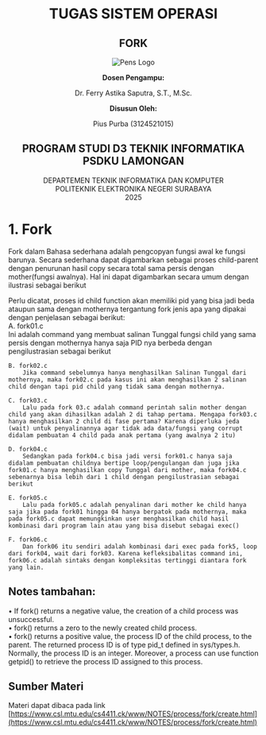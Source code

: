 <div align="center">

# TUGAS SISTEM OPERASI

## **FORK**

![Pens Logo](https://belajargiat.id/wp-content/uploads/2020/10/logo-PENS.png)

**Dosen Pengampu:**

Dr. Ferry Astika Saputra, S.T., M.Sc.

**Disusun Oleh:**

Pius Purba (3124521015)

## **PROGRAM STUDI D3 TEKNIK INFORMATIKA PSDKU LAMONGAN**  
DEPARTEMEN TEKNIK INFORMATIKA DAN KOMPUTER  
POLITEKNIK ELEKTRONIKA NEGERI SURABAYA  
2025

</div>

# 1. Fork  
Fork dalam Bahasa sederhana adalah pengcopyan fungsi awal ke fungsi barunya. Secara sederhana dapat digambarkan sebagai proses child-parent dengan penurunan hasil copy secara total sama persis dengan mother(fungsi awalnya). Hal ini dapat digambarkan secara umum dengan ilustrasi sebagai berikut

Perlu dicatat, proses id child function akan memiliki pid yang bisa jadi beda ataupun sama dengan mothernya tergantung fork jenis apa yang dipakai dengan penjelasan sebagai berikut:  
	A. fork01.c  
		Ini adalah command yang membuat salinan Tunggal fungsi child yang sama persis dengan mothernya hanya saja PID nya berbeda dengan pengilustrasian sebagai berikut
	

	B. fork02.c  
		Jika command sebelumnya hanya menghasilkan Salinan Tunggal dari mothernya, maka fork02.c pada kasus ini akan menghasilkan 2 salinan child dengan tapi pid child yang tidak sama dengan mothernya.

	C. fork03.c  
		Lalu pada fork 03.c adalah command perintah salin mother dengan child yang akan dihasilkan adalah 2 di tahap pertama. Mengapa fork03.c hanya menghasilkan 2 child di fase pertama? Karena diperluka jeda (wait) untuk penyalinannya agar tidak ada data/fungsi yang corrupt didalam pembuatan 4 child pada anak pertama (yang awalnya 2 itu)

	D. fork04.c  
		Sedangkan pada fork04.c bisa jadi versi fork01.c hanya saja didalam pembuatan childnya bertipe loop/pengulangan dan juga jika fork01.c hanya menghasilkan copy Tunggal dari mother, maka fork04.c sebenarnya bisa lebih dari 1 child dengan pengilustrasian sebagai berikut

	E. fork05.c  
		Lalu pada fork05.c adalah penyalinan dari mother ke child hanya saja jika pada fork01 hingga 04 hanya berpatok pada mothernya, maka pada fork05.c dapat memungkinkan user menghasilkan child hasil kombinasi dari program lain atau yang bisa disebut sebagai exec()

	F. fork06.c  
		Dan fork06 itu sendiri adalah kombinasi dari exec pada fork5, loop dari fork04, wait dari fork03. Karena kefleksibalitas command ini, fork06.c adalah sintaks dengan kompleksitas tertinggi diantara fork yang lain.  

## Notes tambahan:  
• If fork() returns a negative value, the creation of a child process was unsuccessful.  
• fork() returns a zero to the newly created child process.  
• fork() returns a positive value, the process ID of the child process, to the parent. The returned process ID is of type pid_t defined in sys/types.h. Normally, the process ID is an integer. Moreover, a process can use function getpid() to retrieve the process ID assigned to this process.

## Sumber Materi  
Materi dapat dibaca pada link [https://www.csl.mtu.edu/cs4411.ck/www/NOTES/process/fork/create.html](https://www.csl.mtu.edu/cs4411.ck/www/NOTES/process/fork/create.html)

